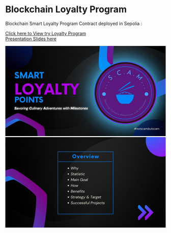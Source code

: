 # Blockchain Loyalty Program
Blockchain Smart Loyalty Program 
Contract deployed in Sepolia : 

<a href="https://khairultruestory.github.io/Blockchain-Loyalty-Program/">Click here to View try Loyalty Program</a><br>
[Presentation Slides here](https://www.canva.com/design/DAFxMoY5tKE/VxaMiRly9AkVbpL3dPsDHw/view?utm_content=DAFxMoY5tKE&utm_campaign=designshare&utm_medium=link&utm_source=publishsharelink)

![Alt text](images/1.jpg)
![Alt text](images/2.jpg)
